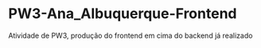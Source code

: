 # PW3-Ana_Albuquerque-Frontend
Atividade de PW3, produção do frontend em cima do backend já realizado
